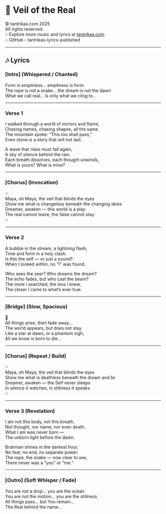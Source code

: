 # 🎵 Veil of the Real

© tantrikas.com 2025  
All rights reserved.  
🎶 Explore more music and lyrics at [tantrikas.com](https://tantrikas.com)  
🎶 GitHub - tantrikas-lyrics-published

---

## 🎶 Lyrics

### [Intro] (Whispered / Chanted)
Form is emptiness... emptiness is form  
The rope is not a snake... the dream is not the dawn  
What we call real... is only what we cling to...

---

### Verse 1  
I walked through a world of mirrors and flame,  
Chasing names, chasing shapes, all the same.  
The mountain spoke: “This too shall pass,”  
Even stone is a story that will not last.

A wave that rises must fall again,  
A sky of silence behind the rain.  
Each breath dissolves, each thought unwinds,  
What is yours? What is mine?

---

### [Chorus] (Invocation)  
🎶  
Maya, oh Maya, the veil that blinds the eyes  
Show me what is changeless beneath the changing skies  
Dreamer, awaken — this world is a play  
The real cannot leave, the false cannot stay  
🎶

---

### Verse 2  
A bubble in the stream, a lightning flash,  
Time and form in a holy clash.  
Is this the self — or just a sound?  
When I looked within, no "I" was found.

Who sees the seer? Who dreams the dream?  
The echo fades, but who cast the beam?  
The more I searched, the less I knew,  
The closer I came to what’s ever true.

---

### [Bridge] (Slow, Spacious)  
🎵  
All things arise, then fade away...  
The world appears, but does not stay.  
Like a star at dawn, or a phantom sigh,  
All we know is born to die...

---

### [Chorus] (Repeat / Build)  
🎶  
Maya, oh Maya, the veil that blinds the eyes  
Show me what is deathless beneath the dream and lie  
Dreamer, awaken — the Self never sleeps  
In silence it watches, in stillness it speaks  
🎶

---

### Verse 3 (Revelation)  
I am not this body, not this breath,  
Not thought, nor name, nor even death.  
What I am was never born —  
The unborn light before the dawn.

Brahman shines in the darkest hour,  
No fear, no end, no separate power.  
The rope, the snake — now clear to see,  
There never was a “you” or “me.”

---

### [Outro] (Soft Whisper / Fade)  
You are not a drop... you are the ocean  
You are not the motion... you are the stillness  
All things pass... but You remain...  
The Real behind the name...